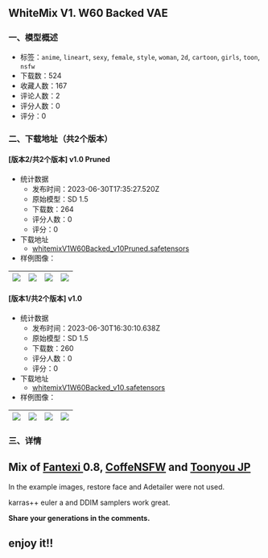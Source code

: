 ## WhiteMix V1. W60 Backed VAE
### 一、模型概述

- 标签：`anime`, `lineart`, `sexy`, `female`, `style`, `woman`, `2d`, `cartoon`, `girls`, `toon`, `nsfw`
- 下载数：524
- 收藏人数：167
- 评论人数：2
- 评分人数：0
- 评分：0

### 二、下载地址（共2个版本）

#### [版本2/共2个版本] v1.0 Pruned

- 统计数据
  - 发布时间：2023-06-30T17:35:27.520Z
  - 原始模型：SD 1.5
  - 下载数：264
  - 评分人数：0
  - 评分：0
- 下载地址
  - [whitemixV1W60Backed_v10Pruned.safetensors](https://civitai.com/api/download/models/107408)
- 样例图像：

| <img src="https://image.civitai.com/xG1nkqKTMzGDvpLrqFT7WA/5de1b403-d195-4d53-a0da-4fd613226a6b/width=450/1349488.jpeg" /> | <img src="https://image.civitai.com/xG1nkqKTMzGDvpLrqFT7WA/afb050e9-46d8-432c-8a9d-8139ad736b58/width=450/1349484.jpeg" /> | <img src="https://image.civitai.com/xG1nkqKTMzGDvpLrqFT7WA/59d124a8-a00b-474d-82aa-c6c73726494a/width=450/1349487.jpeg" /> | <img src="https://image.civitai.com/xG1nkqKTMzGDvpLrqFT7WA/9936c270-b12c-45e9-b3d6-443e0e6c0028/width=450/1349486.jpeg" /> |
| ---- | ---- | ---- | ---- |

#### [版本1/共2个版本] v1.0

- 统计数据
  - 发布时间：2023-06-30T16:30:10.638Z
  - 原始模型：SD 1.5
  - 下载数：260
  - 评分人数：0
  - 评分：0
- 下载地址
  - [whitemixV1W60Backed_v10.safetensors](https://civitai.com/api/download/models/106953)
- 样例图像：

| <img src="https://image.civitai.com/xG1nkqKTMzGDvpLrqFT7WA/7776573f-1b90-44bc-9cf1-1984cab3d584/width=450/1340988.jpeg" /> | <img src="https://image.civitai.com/xG1nkqKTMzGDvpLrqFT7WA/b3c7c5d9-a353-4291-ac6b-c320eef1b0bb/width=450/1341059.jpeg" /> | <img src="https://image.civitai.com/xG1nkqKTMzGDvpLrqFT7WA/f95cf7f6-88bd-419f-92ad-cb76025d9c44/width=450/1340979.jpeg" /> | <img src="https://image.civitai.com/xG1nkqKTMzGDvpLrqFT7WA/477ee142-0461-4d26-87e6-36de81f75d0a/width=450/1340982.jpeg" /> |
| ---- | ---- | ---- | ---- |


### 三、详情
<h2 id="heading-30"><strong>Mix of </strong><a target="_blank" rel="ugc" href="https://civitai.com/models/18427/fantexiv09beta"><strong>Fantexi </strong></a><strong>0.8, </strong><a target="_blank" rel="ugc" href="https://civitai.com/models/43784/coffeensfw"><strong>CoffeNSFW</strong></a><strong> and </strong><a target="_blank" rel="ugc" href="https://civitai.com/models/92834/toonyou-jp"><strong>Toonyou JP</strong></a></h2><p>In the example images, restore face and Adetailer were not used.</p><p>karras++ euler a and DDIM samplers work great.</p><p><strong>Share your generations in the comments.</strong></p><h2 id="heading-31"><strong>enjoy it!!</strong></h2>